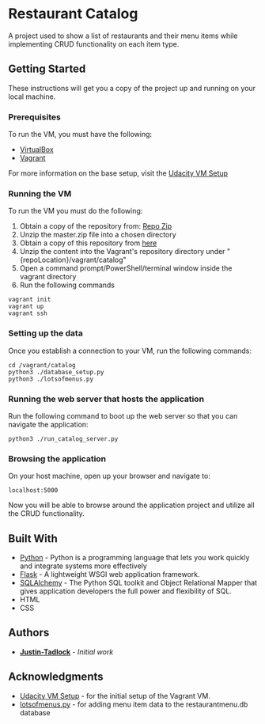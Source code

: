 # Restaurant Catalog

A project used to show a list of restaurants and their menu items while implementing CRUD functionality on each item type.

## Getting Started

These instructions will get you a copy of the project up and running on your local machine.

### Prerequisites

To run the VM, you must have the following:
* [VirtualBox](https://www.virtualbox.org/wiki/Downloads)
* [Vagrant](https://www.vagrantup.com/)

For more information on the base setup, visit the [Udacity VM Setup](https://github.com/udacity/fullstack-nanodegree-vm)


### Running the VM

To run the VM you must do the following:
1. Obtain a copy of the repository from: [Repo Zip](https://github.com/udacity/fullstack-nanodegree-vm/archive/master.zip)
2. Unzip the master.zip file into a chosen directory
3. Obtain a copy of this repository from [here](https://github.com/Justin-Tadlock/restaurant-catalog/archive/master.zip) 
4. Unzip the content into the Vagrant's repository directory under "{repoLocation}/vagrant/catalog"
5. Open a command prompt/PowerShell/terminal window inside the vagrant directory
6. Run the following commands
```
vagrant init
vagrant up
vagrant ssh
```

### Setting up the data

Once you establish a connection to your VM, run the following commands:
```
cd /vagrant/catalog
python3 ./database_setup.py
python3 ./lotsofmenus.py
```

### Running the web server that hosts the application

Run the following command to boot up the web server so that you can navigate the application:
```
python3 ./run_catalog_server.py
```

### Browsing the application

On your host machine, open up your browser and navigate to:
```
localhost:5000
```

Now you will be able to browse around the application project and utilize all the CRUD functionality.

## Built With

* [Python](https://www.python.org/downloads/) - Python is a programming language that lets you work quickly and integrate systems more effectively
* [Flask](https://palletsprojects.com/p/flask/) - A lightweight WSGI web application framework.
* [SQLAlchemy](https://www.sqlalchemy.org/) - The Python SQL toolkit and Object Relational Mapper that gives application developers the full power and flexibility of SQL.
* HTML
* CSS

## Authors

* **[Justin-Tadlock](https://github.com/Justin-Tadlock)** - *Initial work*

## Acknowledgments

* [Udacity VM Setup](https://github.com/udacity/fullstack-nanodegree-vm) - for the initial setup of the Vagrant VM.
* [lotsofmenus.py](https://github.com/udacity/Full-Stack-Foundations/blob/master/Lesson_1/lotsofmenus.py) - for adding menu item data to the restaurantmenu.db database
